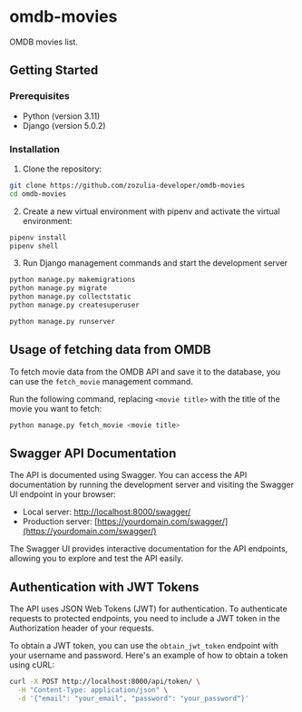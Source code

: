 # omdb-movies

OMDB movies list.

## Getting Started

### Prerequisites

- Python (version 3.11)
- Django (version 5.0.2)

### Installation

1. Clone the repository:

```sh
git clone https://github.com/zozulia-developer/omdb-movies
cd omdb-movies
```

2. Create a new virtual environment with pipenv and activate the virtual environment:
```sh
pipenv install
pipenv shell
```

3. Run Django management commands and start the development server
```sh
python manage.py makemigrations
python manage.py migrate
python manage.py collectstatic
python manage.py createsuperuser

python manage.py runserver
```

## Usage of fetching data from OMDB

To fetch movie data from the OMDB API and save it to the database, you can use the `fetch_movie` management command. 

Run the following command, replacing `<movie title>` with the title of the movie you want to fetch:

```sh
python manage.py fetch_movie <movie title>
```

## Swagger API Documentation

The API is documented using Swagger. You can access the API documentation by running the development server and visiting the Swagger UI endpoint in your browser:

- Local server: [http://localhost:8000/swagger/](http://localhost:8000/swagger/)
- Production server: [https://yourdomain.com/swagger/](https://yourdomain.com/swagger/)

The Swagger UI provides interactive documentation for the API endpoints, allowing you to explore and test the API easily.

## Authentication with JWT Tokens

The API uses JSON Web Tokens (JWT) for authentication. To authenticate requests to protected endpoints, you need to include a JWT token in the Authorization header of your requests.

To obtain a JWT token, you can use the `obtain_jwt_token` endpoint with your username and password. Here's an example of how to obtain a token using cURL:

```sh
curl -X POST http://localhost:8000/api/token/ \
  -H "Content-Type: application/json" \
  -d '{"email": "your_email", "password": "your_password"}'
```
